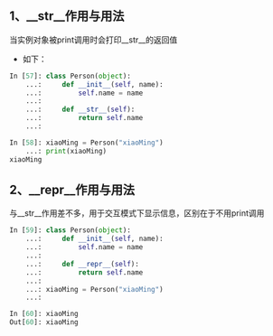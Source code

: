 ## 1、__str__作用与用法
当实例对象被print调用时会打印__str__的返回值
- 如下：
```python
In [57]: class Person(object):
    ...:     def __init__(self, name):
    ...:         self.name = name
    ...:
    ...:     def __str__(self):
    ...:         return self.name
    ...:

In [58]: xiaoMing = Person("xiaoMing")
    ...: print(xiaoMing)
xiaoMing
```

## 2、__repr__作用与用法
与__str__作用差不多，用于交互模式下显示信息，区别在于不用print调用
```python
In [59]: class Person(object):
    ...:     def __init__(self, name):
    ...:         self.name = name
    ...:
    ...:     def __repr__(self):
    ...:         return self.name
    ...:
    ...: xiaoMing = Person("xiaoMing")
    ...:

In [60]: xiaoMing
Out[60]: xiaoMing
```